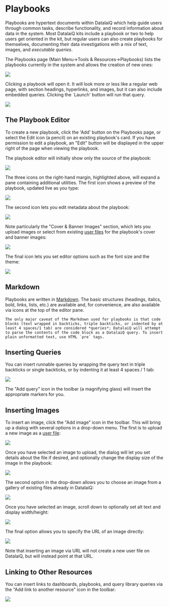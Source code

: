 # Playbooks

Playbooks are hypertext documents within DatalaiQ which help guide users through common tasks, describe functionality, and record information about data in the system. Most DatalaiQ kits include a playbook or two to help users get oriented in the kit, but regular users can also create playbooks for themselves, documenting their data investigations with a mix of text, images, and *executable queries*.

The Playbooks page (Main Menu→Tools & Resources→Playbooks) lists the playbooks currently in the system and allows the creation of new ones:

![](playbooks.png)

Clicking a playbook will open it. It will look more or less like a regular web page, with section headings, hyperlinks, and images, but it can also include embedded queries. Clicking the `Launch' button will run that query.

![](playbook-display.png)

## The Playbook Editor

To create a new playbook, click the 'Add' button on the Playbooks page, or select the Edit icon (a pencil) on an existing playbook's card. If you have permission to edit a playbook, an "Edit" button will be displayed in the upper right of the page when viewing the playbook.

The playbook editor will initially show only the source of the playbook:

![](playbook-source.png)

The three icons on the right-hand margin, highlighted above, will expand a pane containing additional utilities. The first icon shows a preview of the playbook, updated live as you type:

![](playbook-preview.png)

The second icon lets you edit metadata about the playbook:

![](playbook-info.png)

Note particularly the "Cover & Banner Images" section, which lets you upload images or select from existing [user files](/gui/files/files) for the playbook's cover and banner images:

![](playbook-images.png)

The final icon lets you set editor options such as the font size and the theme:

![](playbook-theme.png)

## Markdown

Playbooks are written in [Markdown](https://www.markdownguide.org/basic-syntax/). The basic structures (headings, italics, bold, links, lists, etc.) are available and, for convenience, are also available via icons at the top of the editor pane.

```{note}
The only major caveat of the Markdown used for playbooks is that code blocks (text wrapped in backticks, triple backticks, or indented by at least 4 spaces/1 tab) are considered *queries*; DatalaiQ will attempt to parse the contents of the code block as a DatalaiQ query. To insert plain unformatted text, use HTML `pre` tags.
```

## Inserting Queries

You can insert runnable queries by wrapping the query text in triple backticks or single backticks, or by indenting it at least 4 spaces / 1 tab:

![](queries.png)

The "Add query" icon in the toolbar (a magnifying glass) will insert the appropriate markers for you.

## Inserting Images

To insert an image, click the "Add image" icon in the toolbar. This will bring up a dialog with several options in a drop-down menu. The first is to upload a new image as a [user file](/gui/files/files):

![](image-upload.png)

Once you have selected an image to upload, the dialog will let you set details about the file if desired, and optionally change the display size of the image in the playbook:

![](image-upload-options.png)

The second option in the drop-down allows you to choose an image from a gallery of existing files already in DatalaiQ:

![](image-gallery.png)

Once you have selected an image, scroll down to optionally set alt text and display width/height:

![](image-gallery-options.png)

The final option allows you to specify the URL of an image directly:

![](image-url.png)

Note that inserting an image via URL will not create a new user file on DatalaiQ, but will instead point at that URL.

## Linking to Other Resources

You can insert links to dashboards, playbooks, and query library queries via the "Add link to another resource" icon in the toolbar:

![](link-resource.png)
